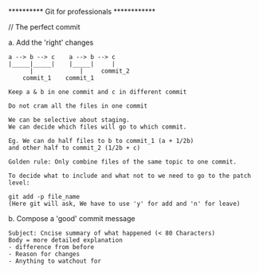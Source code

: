 ********** Git for professionals ************

// The perfect commit

a. Add the 'right' changes

    a --> b --> c    a --> b --> c    
    |_____|_____|    |_____|     |
          |             |     commit_2           
        commit_1    commit_1
    
    Keep a & b in one commit and c in different commit 
    
    Do not cram all the files in one commit

    We can be selective about staging. 
    We can decide which files will go to which commit.
    
    Eg. We can do half files to b to commit_1 (a + 1/2b)
    and other half to commit_2 (1/2b + c) 

    Golden rule: Only combine files of the same topic to one commit.

    To decide what to include and what not to we need to go to the patch level:

    git add -p file_name
    (Here git will ask, We have to use 'y' for add and 'n' for leave)

b. Compose a 'good' commit message

    Subject: Cncise summary of what happened (< 80 Characters)
    Body = more detailed explanation
    - difference from before
    - Reason for changes 
    - Anything to watchout for






    






